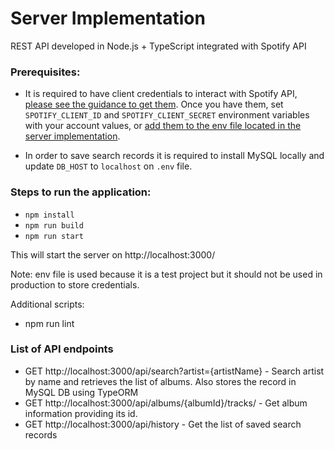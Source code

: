 # Server Implementation

REST API developed in Node.js + TypeScript integrated with Spotify API

### Prerequisites:

- It is required to have client credentials to interact with Spotify API, [please see the guidance to get them](https://developer.spotify.com/documentation/web-api/tutorials/client-credentials-flow).
  Once you have them, set `SPOTIFY_CLIENT_ID` and `SPOTIFY_CLIENT_SECRET` environment variables with your account values, or [add them to the env file located in the server implementation](./server/.env).

- In order to save search records it is required to install MySQL locally and update `DB_HOST` to `localhost` on `.env` file.

### Steps to run the application:

- `npm install`
- `npm run build`
- `npm run start`

This will start the server on http://localhost:3000/

Note: env file is used because it is a test project but it should not be used in production to store credentials.

Additional scripts:

- npm run lint

### List of API endpoints

- GET http://localhost:3000/api/search?artist={artistName} - Search artist by name and retrieves the list of albums. Also stores the record in MySQL DB using TypeORM
- GET http://localhost:3000/api/albums/{albumId}/tracks/ - Get album information providing its id.
- GET http://localhost:3000/api/history - Get the list of saved search records
